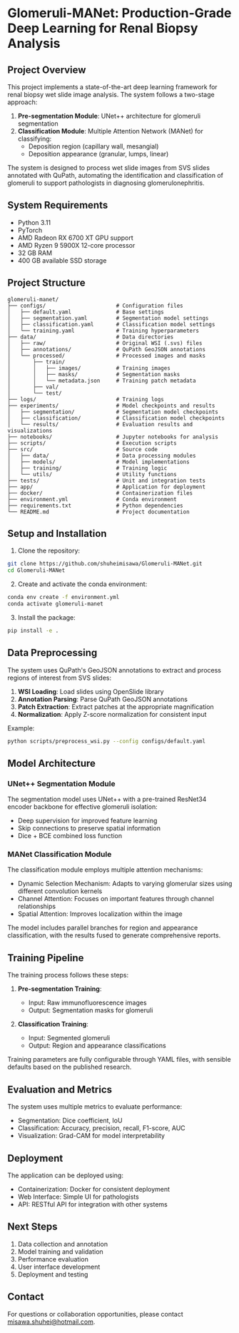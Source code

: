 # Glomeruli-MANet: Production-Grade Deep Learning for Renal Biopsy Analysis

## Project Overview
This project implements a state-of-the-art deep learning framework for renal biopsy wet slide image analysis. The system follows a two-stage approach:

1. **Pre-segmentation Module**: UNet++ architecture for glomeruli segmentation
2. **Classification Module**: Multiple Attention Network (MANet) for classifying:
   - Deposition region (capillary wall, mesangial)
   - Deposition appearance (granular, lumps, linear)

The system is designed to process wet slide images from SVS slides annotated with QuPath, automating the identification and classification of glomeruli to support pathologists in diagnosing glomerulonephritis.

## System Requirements
- Python 3.11
- PyTorch
- AMD Radeon RX 6700 XT GPU support
- AMD Ryzen 9 5900X 12-core processor
- 32 GB RAM
- 400 GB available SSD storage

## Project Structure
```
glomeruli-manet/
├── configs/                      # Configuration files
│   ├── default.yaml              # Base settings
│   ├── segmentation.yaml         # Segmentation model settings
│   ├── classification.yaml       # Classification model settings
│   └── training.yaml             # Training hyperparameters
├── data/                         # Data directories
│   ├── raw/                      # Original WSI (.svs) files
│   ├── annotations/              # QuPath GeoJSON annotations
│   └── processed/                # Processed images and masks
│       ├── train/
│       │   ├── images/           # Training images
│       │   ├── masks/            # Segmentation masks
│       │   └── metadata.json     # Training patch metadata
│       ├── val/
│       └── test/
├── logs/                         # Training logs
├── experiments/                  # Model checkpoints and results
│   ├── segmentation/             # Segmentation model checkpoints
│   ├── classification/           # Classification model checkpoints
│   └── results/                  # Evaluation results and visualizations
├── notebooks/                    # Jupyter notebooks for analysis
├── scripts/                      # Execution scripts
├── src/                          # Source code
│   ├── data/                     # Data processing modules
│   ├── models/                   # Model implementations
│   ├── training/                 # Training logic
│   └── utils/                    # Utility functions
├── tests/                        # Unit and integration tests
├── app/                          # Application for deployment
├── docker/                       # Containerization files
├── environment.yml               # Conda environment
├── requirements.txt              # Python dependencies
└── README.md                     # Project documentation
```

## Setup and Installation

1. Clone the repository:
```bash
git clone https://github.com/shuheimisawa/Glomeruli-MANet.git
cd Glomeruli-MANet
```

2. Create and activate the conda environment:
```bash
conda env create -f environment.yml
conda activate glomeruli-manet
```

3. Install the package:
```bash
pip install -e .
```

## Data Preprocessing
The system uses QuPath's GeoJSON annotations to extract and process regions of interest from SVS slides:

1. **WSI Loading**: Load slides using OpenSlide library
2. **Annotation Parsing**: Parse QuPath GeoJSON annotations
3. **Patch Extraction**: Extract patches at the appropriate magnification
4. **Normalization**: Apply Z-score normalization for consistent input

Example:
```bash
python scripts/preprocess_wsi.py --config configs/default.yaml
```

## Model Architecture

### UNet++ Segmentation Module
The segmentation model uses UNet++ with a pre-trained ResNet34 encoder backbone for effective glomeruli isolation:
- Deep supervision for improved feature learning
- Skip connections to preserve spatial information
- Dice + BCE combined loss function

### MANet Classification Module
The classification module employs multiple attention mechanisms:
- Dynamic Selection Mechanism: Adapts to varying glomerular sizes using different convolution kernels
- Channel Attention: Focuses on important features through channel relationships
- Spatial Attention: Improves localization within the image

The model includes parallel branches for region and appearance classification, with the results fused to generate comprehensive reports.

## Training Pipeline
The training process follows these steps:

1. **Pre-segmentation Training**:
   - Input: Raw immunofluorescence images
   - Output: Segmentation masks for glomeruli

2. **Classification Training**:
   - Input: Segmented glomeruli
   - Output: Region and appearance classifications

Training parameters are fully configurable through YAML files, with sensible defaults based on the published research.

## Evaluation and Metrics
The system uses multiple metrics to evaluate performance:
- Segmentation: Dice coefficient, IoU
- Classification: Accuracy, precision, recall, F1-score, AUC
- Visualization: Grad-CAM for model interpretability

## Deployment
The application can be deployed using:
- Containerization: Docker for consistent deployment
- Web Interface: Simple UI for pathologists
- API: RESTful API for integration with other systems

## Next Steps
1. Data collection and annotation
2. Model training and validation
3. Performance evaluation
4. User interface development
5. Deployment and testing

## Contact
For questions or collaboration opportunities, please contact misawa.shuhei@hotmail.com.
